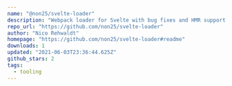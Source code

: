 ```yaml
---
name: "@non25/svelte-loader"
description: "Webpack loader for Svelte with bug fixes and HMR support."
repo_url: "https://github.com/non25/svelte-loader"
author: "Nico Rehwaldt"
homepage: "https://github.com/non25/svelte-loader#readme"
downloads: 1
updated: "2021-06-03T23:36:44.625Z"
github_stars: 2
tags: 
  - tooling
---
```

